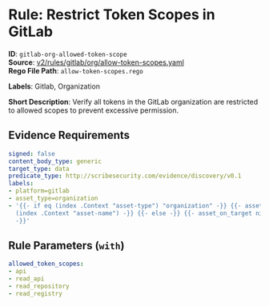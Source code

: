 # Rule: Restrict Token Scopes in GitLab

**ID**: `gitlab-org-allowed-token-scope`  
**Source**: [v2/rules/gitlab/org/allow-token-scopes.yaml](https://github.com/scribe-public/sample-policies/v2/rules/gitlab/org/allow-token-scopes.yaml)  
**Rego File Path**: `allow-token-scopes.rego`  

**Labels**: Gitlab, Organization

**Short Description**: Verify all tokens in the GitLab organization are restricted to allowed scopes to prevent excessive permission.

## Evidence Requirements

```yaml
signed: false
content_body_type: generic
target_type: data
predicate_type: http://scribesecurity.com/evidence/discovery/v0.1
labels:
- platform=gitlab
- asset_type=organization
- '{{- if eq (index .Context "asset-type") "organization" -}} {{- asset_on_target
  (index .Context "asset-name") -}} {{- else -}} {{- asset_on_target nil -}} {{- end
  -}}'
```
## Rule Parameters (`with`)

```yaml
allowed_token_scopes:
- api
- read_api
- read_repository
- read_registry
```
